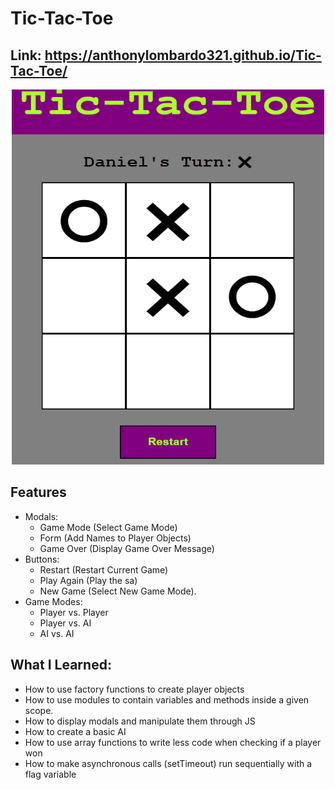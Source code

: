 # Tic-Tac-Toe
## Link: https://anthonylombardo321.github.io/Tic-Tac-Toe/
<p align="center">
    <img src="imgs/tic-tac-toe-project.png" width="500" height="600">
</p>

## Features
* Modals:
    * Game Mode (Select Game Mode)
    * Form (Add Names to Player Objects)
    * Game Over (Display Game Over Message)
* Buttons:
  * Restart (Restart Current Game)
  * Play Again (Play the sa)
  * New Game (Select New Game Mode).
* Game Modes:
  * Player vs. Player
  * Player vs. AI
  * AI vs. AI

## What I Learned:
* How to use factory functions to create player objects
* How to use modules to contain variables and methods inside a given scope.
* How to display modals and manipulate them through JS
* How to create a basic AI
* How to use array functions to write less code when checking if a player won
* How to make asynchronous calls (setTimeout) run sequentially with a flag variable